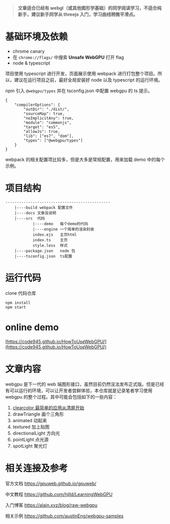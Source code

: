 <!--
 * @Author: hongxu.lin
 * @Date: 2020-07-01 14:52:34
 * @LastEditTime: 2020-07-20 09:29:01
-->

> **文章适合已经有 webgl（或其他图形学基础）的同学阅读学习，不适合纯新手，建议新手同学从 threejs 入门，学习曲线稍微平滑点。**

# 基础环境及依赖

-   chrome canary
-   在 `chrome://flags/` 中搜索 **Unsafe WebGPU** 打开 flag
-   node & typescript

项目使用 typescript 进行开发，页面展示使用 webpack 进行打包整个项目。所以，建议在运行项目之前，最好全局安装好 node 以及 typescript 的运行环境。

npm 引入 `@webgpu/types` 并在 tsconfig.json 中配置 webgpu 的 ts 提示。

```
{
    "compilerOptions": {
        "outDir": "./dist/",
        "sourceMap": true,
        "noImplicitAny": true,
        "module": "commonjs",
        "target": "es5",
        "allowJs": true,
        "lib": ["es7", "dom"],
        "types": ["@webgpu/types"]
    }
}

```

webpack 的相关配置项比较多，但是大多是常规配置，用来加载 demo 中的每个示例。

# 项目结构

```
----------------------------------------------
    |----build webpack 配置文件
    |----docs 文章及说明
    |----src  代码
            |----demo   每个demo的代码
            |----engine 一个简单的渲染封装
            index.ejs   主页html
            index.ts    主页
            style.less  样式
    |----package.json   node 包
    |----tsconfig.json  ts配置
```

# 运行代码

clone 代码仓库

```
npm install
npm start
```

# online demo

[https://code945.github.io/HowToUseWebGPU/](https://code945.github.io/HowToUseWebGPU/)

# 文章内容

webgpu 是下一代的 web 端图形接口，虽然目前仍然没法发布正式版。但是已经有可以运行的环境，可以让开发者尝鲜体验，本仓库就是记录笔者学习使用 webgpu 的整个过程。其中可能会包括如下的一些内容：

1. [clearcolor 最简单的应用从清屏开始](docs/1.清屏.md)
2. drawTriangle 画个三角形
3. animated 动起来
4. textured 加上贴图
5. directionalLight 方向光
6. pointLight 点光源
7. spotLight 聚光灯

# 相关连接及参考

官方文档 https://gpuweb.github.io/gpuweb/

中文教程 https://github.com/hjlld/LearningWebGPU

入门博客 https://alain.xyz/blog/raw-webgpu

相关示例 https://github.com/austinEng/webgpu-samples
